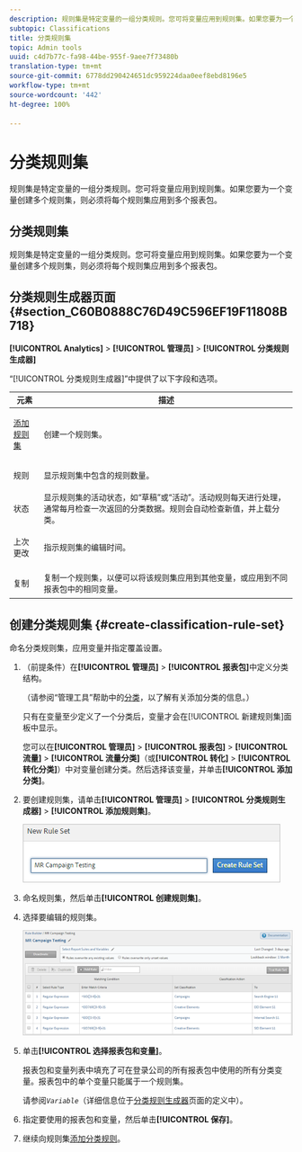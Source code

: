 ```yaml
---
description: 规则集是特定变量的一组分类规则。您可将变量应用到规则集。如果您要为一个变量创建多个规则集，则必须将每个规则集应用到多个报表包。
subtopic: Classifications
title: 分类规则集
topic: Admin tools
uuid: c4d7b77c-fa98-44be-955f-9aee7f73480b
translation-type: tm+mt
source-git-commit: 6778dd290424651dc959224daa0eef8ebd8196e5
workflow-type: tm+mt
source-wordcount: '442'
ht-degree: 100%

---
```



# 分类规则集

规则集是特定变量的一组分类规则。您可将变量应用到规则集。如果您要为一个变量创建多个规则集，则必须将每个规则集应用到多个报表包。

## 分类规则集

规则集是特定变量的一组分类规则。您可将变量应用到规则集。如果您要为一个变量创建多个规则集，则必须将每个规则集应用到多个报表包。

## 分类规则生成器页面 {#section_C60B0888C76D49C596EF19F11808B718}

**[!UICONTROL Analytics]** > **[!UICONTROL 管理员]** > **[!UICONTROL 分类规则生成器]**

“[!UICONTROL 分类规则生成器]”中提供了以下字段和选项。

<table id="table_A5D92409969747E39E041216A5AA32CD"> 
 <thead> 
  <tr> 
   <th colname="col1" class="entry"> 元素 </th> 
   <th colname="col2" class="entry"> 描述 </th> 
  </tr> 
 </thead>
 <tbody> 
  <tr> 
   <td colname="col1"> <p><a href="/help/components/classifications/crb/classification-rule-set.md"  > 添加规则集</a> </p> </td> 
   <td colname="col2"> <p>创建一个规则集。 </p> </td> 
  </tr> 
  <tr> 
   <td colname="col1"> <p>规则 </p> </td> 
   <td colname="col2"> 显示规则集中包含的规则数量。 </td> 
  </tr> 
  <tr> 
   <td colname="col1"> <p>状态 </p> </td> 
   <td colname="col2"> 显示规则集的活动状态，如“草稿”或“活动”。活动规则每天进行处理，通常每月检查一次返回的分类数据。规则会自动检查新值，并上载分类。 </td> 
  </tr> 
  <tr> 
   <td colname="col1"> <p>上次更改 </p> </td> 
   <td colname="col2"> 指示规则集的编辑时间。 </td> 
  </tr> 
  <tr> 
   <td colname="col1"> <p>复制 </p> </td> 
   <td colname="col2"> 复制一个规则集，以便可以将该规则集应用到其他变量，或应用到不同报表包中的相同变量。 </td> 
  </tr> 
 </tbody> 
</table>

## 创建分类规则集 {#create-classification-rule-set}

命名分类规则集，应用变量并指定覆盖设置。

1. （前提条件）在&#x200B;**[!UICONTROL 管理员]** > **[!UICONTROL 报表包]**&#x200B;中定义分类结构。

   （请参阅“管理工具”帮助中的[分类](https://docs.adobe.com/content/help/zh-Hans/analytics/components/classifications/c-classifications.html)，以了解有关添加分类的信息。）

   只有在变量至少定义了一个分类后，变量才会在[!UICONTROL 新建规则集]面板中显示。

   您可以在&#x200B;**[!UICONTROL 管理员]** > **[!UICONTROL 报表包]** > **[!UICONTROL 流量]** > **[!UICONTROL 流量分类]**（或&#x200B;**[!UICONTROL 转化]** > **[!UICONTROL 转化分类]**）中对变量创建分类。然后选择该变量，并单击&#x200B;**[!UICONTROL 添加分类]**。

1. 要创建规则集，请单击&#x200B;**[!UICONTROL 管理员]** > **[!UICONTROL 分类规则生成器]** > **[!UICONTROL 添加规则集]**。

   ![](assets/new_rule_set.png)

1. 命名规则集，然后单击&#x200B;**[!UICONTROL 创建规则集]**。
1. 选择要编辑的规则集。

   ![](assets/classification_rules_page.png)

1. 单击&#x200B;**[!UICONTROL 选择报表包和变量]**。

   报表包和变量列表中填充了可在登录公司的所有报表包中使用的所有分类变量。报表包中的单个变量只能属于一个规则集。

   请参阅&#x200B;*`Variable`*（详细信息位于[分类规则生成器](/help/components/classifications/crb/classification-rule-definitions.md)页面的定义中）。
1. 指定要使用的报表包和变量，然后单击&#x200B;**[!UICONTROL 保存]**。
1. 继续向规则集[添加分类规则](/help/components/classifications/crb/classification-rule-set.md)。
